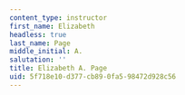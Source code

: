 ```yaml
---
content_type: instructor
first_name: Elizabeth
headless: true
last_name: Page
middle_initial: A.
salutation: ''
title: Elizabeth A. Page
uid: 5f718e10-d377-cb89-0fa5-98472d928c56
---
```

